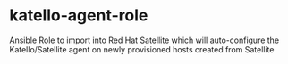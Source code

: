 # katello-agent-role
Ansible Role to import into Red Hat Satellite which will auto-configure the Katello/Satellite agent on newly provisioned hosts created from Satellite
